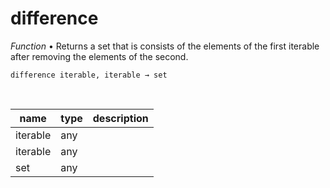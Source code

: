# difference

_Function_ &bull; Returns a set that is consists of the elements of the first iterable after removing the elements of the second.

<pre><code>difference iterable, iterable &rarr; set</code></pre>
<br>

| name | type | description |
|------|------|-------------|
|iterable|any||
|iterable|any||
|set|any||



